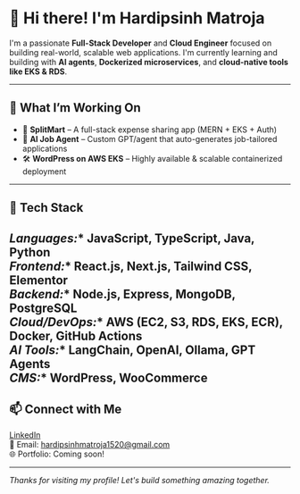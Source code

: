 # 👋 Hi there! I'm Hardipsinh Matroja

I'm a passionate **Full-Stack Developer** and **Cloud Engineer** focused on building real-world, scalable web applications. I'm currently learning and building with **AI agents**, **Dockerized microservices**, and **cloud-native tools like EKS & RDS**.

---

## 🚀 What I’m Working On

- 🧾 **SplitMart** – A full-stack expense sharing app (MERN + EKS + Auth)
- 🧠 **AI Job Agent** – Custom GPT/agent that auto-generates job-tailored applications
- 🛠 **WordPress on AWS EKS** – Highly available & scalable containerized deployment

---

## 🧰 Tech Stack

*Languages:** JavaScript, TypeScript, Java, Python  
*Frontend:** React.js, Next.js, Tailwind CSS, Elementor  
*Backend:** Node.js, Express, MongoDB, PostgreSQL  
*Cloud/DevOps:** AWS (EC2, S3, RDS, EKS, ECR), Docker, GitHub Actions  
*AI Tools:** LangChain, OpenAI, Ollama, GPT Agents  
*CMS:** WordPress, WooCommerce
---

## 📫 Connect with Me

[LinkedIn](https://www.linkedin.com/in/hardipsinh-matroja/)  
📧 Email: hardipsinhmatroja1520@gmail.com  
🌐 Portfolio: Coming soon!

---

_Thanks for visiting my profile! Let's build something amazing together._

